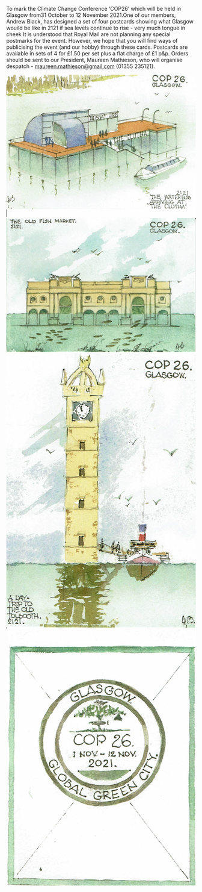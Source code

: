 To mark the Climate Change Conference ‘COP26’ which will be held in Glasgow from31 October to 12 November 2021.One of our members, Andrew Black, has designed a set of four postcards showing what Glasgow wouild be like in 2121 if sea levels continue to rise - very much tongue in cheek 
It is understood that Royal Mail are not planning any special postmarks for the event. However, we hope that you will find ways of publicising the event (and our hobby) through these cards. Postcards are available in sets of 4 for £1.50 per set plus a flat charge of £1 p&p. Orders should be sent to our President, Maureen Mathieson, who will organise despatch - maureen.mathieson@gmail.com (01355 235121).

![Clutha-Bar](images/Clutha-Bar.jpg)
![Old-Fish-Market](images/Old-Fish-Market.jpg)
![Old-Tolbooth](images/Old-Tolbooth.jpg)
![Simulated-Postmark](images/Simulated-Postmark.jpg)
